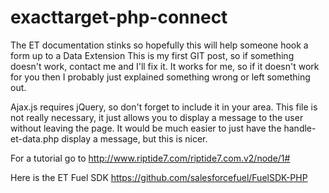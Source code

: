 # exacttarget-php-connect
The ET documentation stinks so hopefully this will help someone hook a form up to a Data Extension
This is my first GIT post, so if something doesn't work, contact me and I'll fix it. It works for me, so if it doesn't work for you then I probably just explained something wrong or left something out.

Ajax.js requires jQuery, so don't forget to include it in your <head></head> area. This file is not really necessary, it just allows you to display a message to the user without leaving the page. It would be much easier to just have the handle-et-data.php display a message, but this is nicer.

For a tutorial go to http://www.riptide7.com/riptide7.com.v2/node/1#

Here is the ET Fuel SDK https://github.com/salesforcefuel/FuelSDK-PHP
